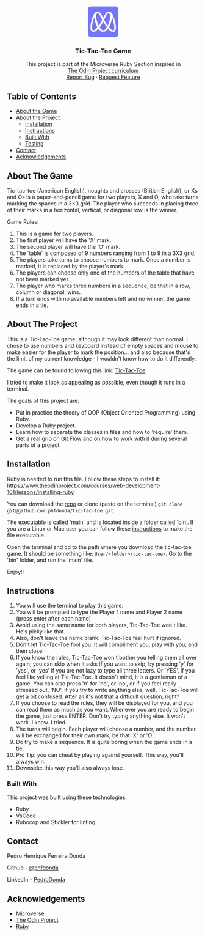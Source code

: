 
<!-- PROJECT LOGO -->
<br />
<p align="center">
  <a href="https://github.com/phfdonda/tic-tac-toe">
    <img src="./microverse-logo.jpg" alt="Logo" width="80" height="80" style="border-radius: 10%">
  </a>

  <h3 align="center">Tic-Tac-Toe Game</h3>

  <p align="center">
    This project is part of the Microverse Ruby Section inspired in
    <br />
    <a href="https://www.theodinproject.com/courses/ruby-programming/lessons/oop">The Odin Project curriculum</a>
    <br />
    <a href="https://github.com/phfdonda/tic-tac-toe/issues">Report Bug</a>
    ·
    <a href="https://github.com/phfdonda/tic-tac-toe/issues">Request Feature</a>
  </p>
</p>

<!-- TABLE OF CONTENTS -->
## Table of Contents

* [About the Game](#about-the-game)
* [About the Project](#about-the-project)
  * [Installation](#installation)
  * [Instructions](#instructions)
  * [Built With](#built-with)
  * [Testing](#testing)
* [Contact](#contact)
* [Acknowledgements](#acknowledgements)

<!-- ABOUT THE GAME -->
## About The Game

Tic-tac-toe (American English), noughts and crosses (British English), or Xs and Os is a paper-and-pencil game for two players, X and O, who take turns marking the spaces in a 3×3 grid. The player who succeeds in placing three of their marks in a horizontal, vertical, or diagonal row is the winner.

Game Rules:

1. This is a game for two players.
2. The first player will have the 'X' mark.
3. The second player will have the 'O' mark.
4. The 'table' is composed of 9 numbers ranging from 1 to 9 in a 3X3 grid.
5. The players take turns to choose numbers to mark. Once a number is marked, it is replaced by the player's mark. 
6. The players can choose only one of the numbers of the table that have not been marked yet.
7. The player who marks three numbers in a sequence, be that in a row, column or diagonal, wins.
8. If a turn ends with no available numbers left and no winner, the game ends in a tie.

<!-- ABOUT THE PROJECT -->
## About The Project

This is a Tic-Tac-Toe game, although it may look different than normal. I chose to use numbers and keyboard instead of empty spaces and mouse to make easier for the player to mark the position... and also because that's the limit of my current knowledge - I wouldn't know how to do it differently.

The game can be found following this link: [Tic-Tac-Toe](https://github.com/phfdonda/tic-tac-toe)

I tried to make it look as appealing as possible, even though it runs in a terminal.

The goals of this project are:

* Put in practice the theory of OOP (Object Oriented Programming) using Ruby.
* Develop a Ruby project.
* Learn how to separate the classes in files and how to 'require' them.
* Get a real grip on Git Flow and on how to work with it during several parts of a project.

## Installation

Ruby is needed to run this file. Follow these steps to install it: 
https://www.theodinproject.com/courses/web-development-101/lessons/installing-ruby

You can download the [repo](https://github.com/phfdonda/tic-tac-toe) or clone (paste on the terminal) ```git clone git@github.com:phfdonda/tic-tac-toe.git```

The executable is called 'main' and is located inside a folder called 'bin'. If you are a Linux or Mac user you can follow these [instructions](https://commandercoriander.net/blog/2013/02/16/making-a-ruby-script-executable/) to make the file executable.

Open the terminal and cd to the path where you download the tic-tac-toe game. It should be something like: ```User/<folder>/tic-tac-toe/```. Go to the 'bin' folder, and run the 'main' file.

Enjoy!! 

## Instructions

1. You will use the terminal to play this game.
2. You will be prompted to type the Player 1 name and Player 2 name (press enter after each name)
3. Avoid using the same name for both players, Tic-Tac-Toe won't like. He's picky like that.
4. Also, don't leave the name blank. Tic-Tac-Toe feel hurt if ignored.
5. Don't let Tic-Tac-Toe fool you. It will compliment you, play with you, and then close.
6. If you know the rules, Tic-Tac-Toe won't bother you telling them all over again; you can skip when it asks if you want to skip, by pressing 'y' for 'yes', or 'yes' if you are not lazy to type all three letters. Or 'YES', if you feel like yelling at Tic-Tac-Toe. It doesn't mind, it is a gentleman of a game. You can also press 'n' for 'no', or 'no', or if you feel really stressed out, 'NO'. If you try to write anything else, well, Tic-Tac-Toe will get a bit confused. After all it's not that a difficult question, right?
7. If you choose to read the rules, they will be displayed for you, and you can read them as much as you want. Whenever you are ready to begin the game, just press ENTER. Don't try typing anything else. It won't work. I know. I tried.
8. The turns will begin. Each player will choose a number, and the number will be exchanged for their own mark, be that 'X' or 'O'.
9. Do try to make a sequence. It is quite boring when the game ends in a tie.
10. Pro Tip: you can cheat by playing against yourself. This way, you'll always win.
11. Downside: this way you'll also always lose.


### Built With
This project was built using these technologies.
* Ruby 
* VsCode
* Rubocop and Stickler for linting

<!-- CONTACT -->
## Contact

Pedro Henrique Ferreira Donda

Github - [@phfdonda](https://github.com/phfdonda)

LinkedIn - [PedroDonda](https://www.linkedin.com/in/pedro-donda-808621bb/)


<!-- ACKNOWLEDGEMENTS -->
## Acknowledgements
* [Microverse](https://www.microverse.org/)
* [The Odin Project](https://www.theodinproject.com/)
* [Ruby](https://www.ruby-lang.org/en/)

